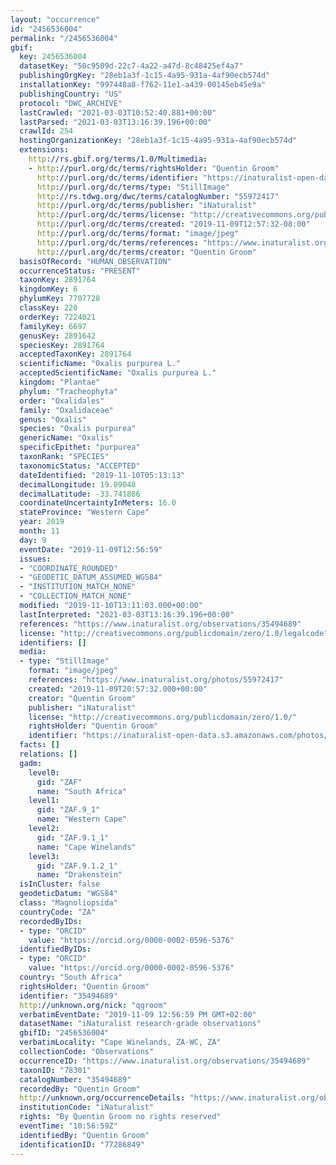 ```yaml
---
layout: "occurrence"
id: "2456536004"
permalink: "/2456536004"
gbif:
  key: 2456536004
  datasetKey: "50c9509d-22c7-4a22-a47d-8c48425ef4a7"
  publishingOrgKey: "28eb1a3f-1c15-4a95-931a-4af90ecb574d"
  installationKey: "997448a8-f762-11e1-a439-00145eb45e9a"
  publishingCountry: "US"
  protocol: "DWC_ARCHIVE"
  lastCrawled: "2021-03-03T10:52:40.881+00:00"
  lastParsed: "2021-03-03T13:16:39.196+00:00"
  crawlId: 254
  hostingOrganizationKey: "28eb1a3f-1c15-4a95-931a-4af90ecb574d"
  extensions:
    http://rs.gbif.org/terms/1.0/Multimedia:
    - http://purl.org/dc/terms/rightsHolder: "Quentin Groom"
      http://purl.org/dc/terms/identifier: "https://inaturalist-open-data.s3.amazonaws.com/photos/55972417/original.jpeg?1573322042"
      http://purl.org/dc/terms/type: "StillImage"
      http://rs.tdwg.org/dwc/terms/catalogNumber: "55972417"
      http://purl.org/dc/terms/publisher: "iNaturalist"
      http://purl.org/dc/terms/license: "http://creativecommons.org/publicdomain/zero/1.0/"
      http://purl.org/dc/terms/created: "2019-11-09T12:57:32-08:00"
      http://purl.org/dc/terms/format: "image/jpeg"
      http://purl.org/dc/terms/references: "https://www.inaturalist.org/photos/55972417"
      http://purl.org/dc/terms/creator: "Quentin Groom"
  basisOfRecord: "HUMAN_OBSERVATION"
  occurrenceStatus: "PRESENT"
  taxonKey: 2891764
  kingdomKey: 6
  phylumKey: 7707728
  classKey: 220
  orderKey: 7224021
  familyKey: 6697
  genusKey: 2891642
  speciesKey: 2891764
  acceptedTaxonKey: 2891764
  scientificName: "Oxalis purpurea L."
  acceptedScientificName: "Oxalis purpurea L."
  kingdom: "Plantae"
  phylum: "Tracheophyta"
  order: "Oxalidales"
  family: "Oxalidaceae"
  genus: "Oxalis"
  species: "Oxalis purpurea"
  genericName: "Oxalis"
  specificEpithet: "purpurea"
  taxonRank: "SPECIES"
  taxonomicStatus: "ACCEPTED"
  dateIdentified: "2019-11-10T05:13:13"
  decimalLongitude: 19.09048
  decimalLatitude: -33.741886
  coordinateUncertaintyInMeters: 16.0
  stateProvince: "Western Cape"
  year: 2019
  month: 11
  day: 9
  eventDate: "2019-11-09T12:56:59"
  issues:
  - "COORDINATE_ROUNDED"
  - "GEODETIC_DATUM_ASSUMED_WGS84"
  - "INSTITUTION_MATCH_NONE"
  - "COLLECTION_MATCH_NONE"
  modified: "2019-11-10T13:11:03.000+00:00"
  lastInterpreted: "2021-03-03T13:16:39.196+00:00"
  references: "https://www.inaturalist.org/observations/35494689"
  license: "http://creativecommons.org/publicdomain/zero/1.0/legalcode"
  identifiers: []
  media:
  - type: "StillImage"
    format: "image/jpeg"
    references: "https://www.inaturalist.org/photos/55972417"
    created: "2019-11-09T20:57:32.000+00:00"
    creator: "Quentin Groom"
    publisher: "iNaturalist"
    license: "http://creativecommons.org/publicdomain/zero/1.0/"
    rightsHolder: "Quentin Groom"
    identifier: "https://inaturalist-open-data.s3.amazonaws.com/photos/55972417/original.jpeg?1573322042"
  facts: []
  relations: []
  gadm:
    level0:
      gid: "ZAF"
      name: "South Africa"
    level1:
      gid: "ZAF.9_1"
      name: "Western Cape"
    level2:
      gid: "ZAF.9.1_1"
      name: "Cape Winelands"
    level3:
      gid: "ZAF.9.1.2_1"
      name: "Drakenstein"
  isInCluster: false
  geodeticDatum: "WGS84"
  class: "Magnoliopsida"
  countryCode: "ZA"
  recordedByIDs:
  - type: "ORCID"
    value: "https://orcid.org/0000-0002-0596-5376"
  identifiedByIDs:
  - type: "ORCID"
    value: "https://orcid.org/0000-0002-0596-5376"
  country: "South Africa"
  rightsHolder: "Quentin Groom"
  identifier: "35494689"
  http://unknown.org/nick: "qgroom"
  verbatimEventDate: "2019-11-09 12:56:59 PM GMT+02:00"
  datasetName: "iNaturalist research-grade observations"
  gbifID: "2456536004"
  verbatimLocality: "Cape Winelands, ZA-WC, ZA"
  collectionCode: "Observations"
  occurrenceID: "https://www.inaturalist.org/observations/35494689"
  taxonID: "78301"
  catalogNumber: "35494689"
  recordedBy: "Quentin Groom"
  http://unknown.org/occurrenceDetails: "https://www.inaturalist.org/observations/35494689"
  institutionCode: "iNaturalist"
  rights: "By Quentin Groom no rights reserved"
  eventTime: "10:56:59Z"
  identifiedBy: "Quentin Groom"
  identificationID: "77286849"
---
```

